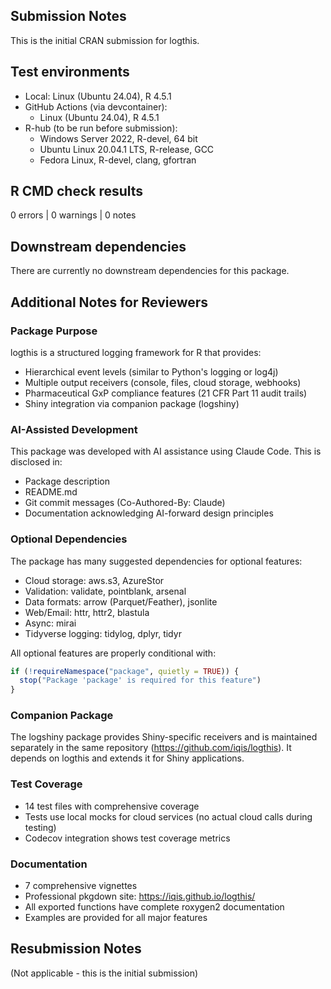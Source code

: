 ## Submission Notes

This is the initial CRAN submission for logthis.

## Test environments

* Local: Linux (Ubuntu 24.04), R 4.5.1
* GitHub Actions (via devcontainer):
  - Linux (Ubuntu 24.04), R 4.5.1
* R-hub (to be run before submission):
  - Windows Server 2022, R-devel, 64 bit
  - Ubuntu Linux 20.04.1 LTS, R-release, GCC
  - Fedora Linux, R-devel, clang, gfortran

## R CMD check results

0 errors | 0 warnings | 0 notes

## Downstream dependencies

There are currently no downstream dependencies for this package.

## Additional Notes for Reviewers

### Package Purpose

logthis is a structured logging framework for R that provides:
- Hierarchical event levels (similar to Python's logging or log4j)
- Multiple output receivers (console, files, cloud storage, webhooks)
- Pharmaceutical GxP compliance features (21 CFR Part 11 audit trails)
- Shiny integration via companion package (logshiny)

### AI-Assisted Development

This package was developed with AI assistance using Claude Code. This is disclosed in:
- Package description
- README.md
- Git commit messages (Co-Authored-By: Claude)
- Documentation acknowledging AI-forward design principles

### Optional Dependencies

The package has many suggested dependencies for optional features:
- Cloud storage: aws.s3, AzureStor
- Validation: validate, pointblank, arsenal  
- Data formats: arrow (Parquet/Feather), jsonlite
- Web/Email: httr, httr2, blastula
- Async: mirai
- Tidyverse logging: tidylog, dplyr, tidyr

All optional features are properly conditional with:
```r
if (!requireNamespace("package", quietly = TRUE)) {
  stop("Package 'package' is required for this feature")
}
```

### Companion Package

The logshiny package provides Shiny-specific receivers and is maintained separately in the same repository (https://github.com/iqis/logthis). It depends on logthis and extends it for Shiny applications.

### Test Coverage

- 14 test files with comprehensive coverage
- Tests use local mocks for cloud services (no actual cloud calls during testing)
- Codecov integration shows test coverage metrics

### Documentation

- 7 comprehensive vignettes
- Professional pkgdown site: https://iqis.github.io/logthis/
- All exported functions have complete roxygen2 documentation
- Examples are provided for all major features

## Resubmission Notes

(Not applicable - this is the initial submission)

